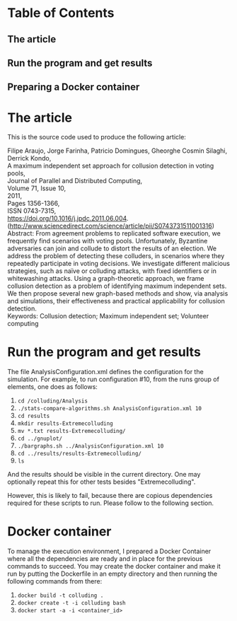 # Table of Contents
## The article
## Run the program and get results
## Preparing a Docker container

# The article
This is the source code used to produce the following article:

Filipe Araujo, Jorge Farinha, Patricio Domingues, Gheorghe Cosmin Silaghi, Derrick Kondo,  
A maximum independent set approach for collusion detection in voting pools,  
Journal of Parallel and Distributed Computing,  
Volume 71, Issue 10,  
2011,  
Pages 1356-1366,  
ISSN 0743-7315,  
https://doi.org/10.1016/j.jpdc.2011.06.004.  
(http://www.sciencedirect.com/science/article/pii/S0743731511001316)  
Abstract: From agreement problems to replicated software execution, we frequently find scenarios with voting pools. Unfortunately, Byzantine adversaries can join and collude to distort the results of an election. We address the problem of detecting these colluders, in scenarios where they repeatedly participate in voting decisions. We investigate different malicious strategies, such as naïve or colluding attacks, with fixed identifiers or in whitewashing attacks. Using a graph-theoretic approach, we frame collusion detection as a problem of identifying maximum independent sets. We then propose several new graph-based methods and show, via analysis and simulations, their effectiveness and practical applicability for collusion detection.  
Keywords: Collusion detection; Maximum independent set; Volunteer computing

# Run the program and get results
The file AnalysisConfiguration.xml defines the configuration for the simulation. For example, to run configuration #10, from the runs group of elements, one does as follows:

1. `cd /colluding/Analysis`
2. `./stats-compare-algorithms.sh AnalysisConfiguration.xml 10`
3. `cd results`
4. `mkdir results-Extremecolluding`
5. `mv *.txt results-Extremecolluding/`
6. `cd ../gnuplot/`
7. `./bargraphs.sh ../AnalysisConfiguration.xml 10`
8. `cd ../results/results-Extremecolluding/`
9. `ls`

And the results should be visible in the current directory. One may optionally repeat this for other tests besides "Extremecolluding".

However, this is likely to fail, because there are copious dependencies required for these scripts to run. Please follow to the following section.

# Docker container
To manage the execution environment, I prepared a Docker Container where all the dependencies are ready and in place for the previous commands to succeed. You may create the docker container and make it run by putting the Dockerfile in an empty directory and then running the following commands from there:

1. `docker build -t colluding .`
2. `docker create -t -i colluding bash`
3. `docker start -a -i <container_id>`